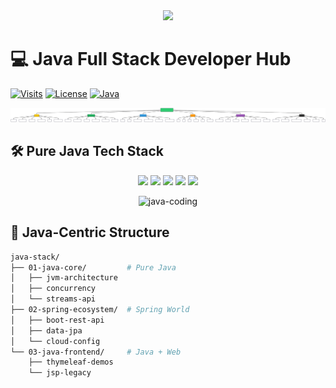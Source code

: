 <!-- Compact Banner Header -->
<div align="center">
  <img src="https://raw.githubusercontent.com/rahuldkjain/github-profile-readme-generator/master/src/images/icons/Social/leet-code.svg" width="60%">
</div>

# 💻 Java Full Stack Developer Hub
[![Visits](https://komarev.com/ghpvc/?username=yourusername&label=Repo%20Views&color=0e75b6&style=flat)](https://github.com/yourusername)
[![License](https://img.shields.io/badge/license-MIT-blue.svg)](LICENSE)
[![Java](https://img.shields.io/badge/Java-Full%20Stack-ED8B00?style=flat&logo=openjdk&logoColor=white)]()

![Java Full Stack Architecture](resources/Architecture.svg)

## 🛠 Pure Java Tech Stack
<p align="center">
  <img src="https://img.shields.io/badge/java-%23ED8B00.svg?style=for-the-badge&logo=openjdk&logoColor=white"/>
  <img src="https://img.shields.io/badge/spring-%236DB33F.svg?style=for-the-badge&logo=spring&logoColor=white"/>
  <img src="https://img.shields.io/badge/hibernate-%59666C.svg?style=for-the-badge&logo=hibernate&logoColor=white"/>
  <img src="https://img.shields.io/badge/mysql-%2300f.svg?style=for-the-badge&logo=mysql&logoColor=white"/>
  <img src="https://img.shields.io/badge/react-%2320232a.svg?style=for-the-badge&logo=react&logoColor=%2361DAFB"/>
</p>

<!-- Java-focused GIF -->
<div align="center">
  <img height="200" src="https://media.giphy.com/media/v1.Y2lkPTc5MGI3NjExcDk3N3V1YzV5Y2VjZ2JtY3B0dW0xY2V6bnR2eGQ2eGJ6eWZ6eCZlcD12MV9pbnRlcm5hbF9naWZfYnlfaWQmY3Q9Zw/3o85xnwVH0SQYlJ6y4/giphy.gif" alt="java-coding">
</div>

## 📂 Java-Centric Structure
```bash
java-stack/
├── 01-java-core/         # Pure Java
│   ├── jvm-architecture
│   ├── concurrency
│   └── streams-api
├── 02-spring-ecosystem/  # Spring World
│   ├── boot-rest-api
│   ├── data-jpa
│   └── cloud-config
└── 03-java-frontend/     # Java + Web
    ├── thymeleaf-demos
    └── jsp-legacy
